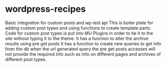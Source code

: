 # wordpress-recipes
Basic integration for custom posts and wp rest api
This is boiler plate for adding custom post types and using functions to create template parts.
Code for custom post types is put into MU Plugins in order to tie it to the site without typing it to the theme.
It has a function to alter the archive results using pre get posts
It has a function to create new queries to get info from the db when the url generated query the pre get posts accesses
will not provide the required info such as info on different pages and archives of different post types.
